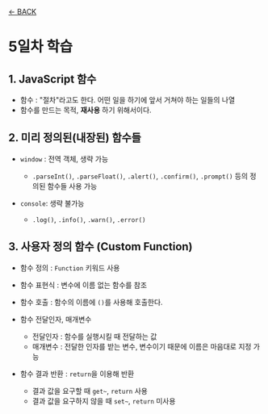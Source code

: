 [← BACK](./README.md)

# 5일차 학습

## 1. JavaScript 함수 

* 함수 : "절차"라고도 한다. 어떤 일을 하기에 앞서 거쳐야 하는 일들의 나열
* 함수를 만드는 목적, **재사용** 하기 위해서이다. 

## 2. 미리 정의된(내장된) 함수들
* `window` : 전역 객체, 생략 가능
  + `.parseInt()`, `.parseFloat()`, `.alert()`, `.confirm()`, `.prompt()` 등의 정의된 함수들 사용 가능

* `console`: 생략 불가능
  + `.log()`, `.info()`, `.warn()`, `.error()`

## 3. 사용자 정의 함수 (Custom Function)

* 함수 정의 : `Function` 키워드 사용

* 함수 표현식 : 변수에 이름 없는 함수를 참조

* 함수 호출 : 함수의 이름에 `()`를 사용해 호출한다.

* 함수 전달인자, 매개변수
  + 전달인자 : 함수를 실행시킬 때 전달하는 값
  + 매개변수 : 전달한 인자를 받는 변수, 변수이기 때문에 이름은 마음대로 지정 가능

* 함수 결과 반환 : `return`을 이용해 반환
  + 결과 값을 요구할 때        `get~`, `return` 사용
  + 결과 값을 요구하지 않을 때   `set~`,  `return` 미사용


